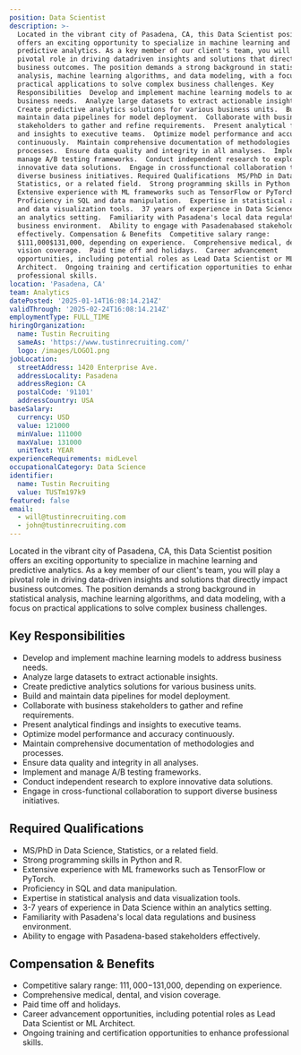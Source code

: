 ```yaml
---
position: Data Scientist
description: >-
  Located in the vibrant city of Pasadena, CA, this Data Scientist position
  offers an exciting opportunity to specialize in machine learning and
  predictive analytics. As a key member of our client's team, you will play a
  pivotal role in driving datadriven insights and solutions that directly impact
  business outcomes. The position demands a strong background in statistical
  analysis, machine learning algorithms, and data modeling, with a focus on
  practical applications to solve complex business challenges. Key
  Responsibilities  Develop and implement machine learning models to address
  business needs.  Analyze large datasets to extract actionable insights. 
  Create predictive analytics solutions for various business units.  Build and
  maintain data pipelines for model deployment.  Collaborate with business
  stakeholders to gather and refine requirements.  Present analytical findings
  and insights to executive teams.  Optimize model performance and accuracy
  continuously.  Maintain comprehensive documentation of methodologies and
  processes.  Ensure data quality and integrity in all analyses.  Implement and
  manage A/B testing frameworks.  Conduct independent research to explore
  innovative data solutions.  Engage in crossfunctional collaboration to support
  diverse business initiatives. Required Qualifications  MS/PhD in Data Science,
  Statistics, or a related field.  Strong programming skills in Python and R. 
  Extensive experience with ML frameworks such as TensorFlow or PyTorch. 
  Proficiency in SQL and data manipulation.  Expertise in statistical analysis
  and data visualization tools.  37 years of experience in Data Science within
  an analytics setting.  Familiarity with Pasadena's local data regulations and
  business environment.  Ability to engage with Pasadenabased stakeholders
  effectively. Compensation & Benefits  Competitive salary range:
  $111,000$131,000, depending on experience.  Comprehensive medical, dental, and
  vision coverage.  Paid time off and holidays.  Career advancement
  opportunities, including potential roles as Lead Data Scientist or ML
  Architect.  Ongoing training and certification opportunities to enhance
  professional skills.
location: 'Pasadena, CA'
team: Analytics
datePosted: '2025-01-14T16:08:14.214Z'
validThrough: '2025-02-24T16:08:14.214Z'
employmentType: FULL_TIME
hiringOrganization:
  name: Tustin Recruiting
  sameAs: 'https://www.tustinrecruiting.com/'
  logo: /images/LOGO1.png
jobLocation:
  streetAddress: 1420 Enterprise Ave.
  addressLocality: Pasadena
  addressRegion: CA
  postalCode: '91101'
  addressCountry: USA
baseSalary:
  currency: USD
  value: 121000
  minValue: 111000
  maxValue: 131000
  unitText: YEAR
experienceRequirements: midLevel
occupationalCategory: Data Science
identifier:
  name: Tustin Recruiting
  value: TUSTm197k9
featured: false
email:
  - will@tustinrecruiting.com
  - john@tustinrecruiting.com
---
```




Located in the vibrant city of Pasadena, CA, this Data Scientist position offers an exciting opportunity to specialize in machine learning and predictive analytics. As a key member of our client's team, you will play a pivotal role in driving data-driven insights and solutions that directly impact business outcomes. The position demands a strong background in statistical analysis, machine learning algorithms, and data modeling, with a focus on practical applications to solve complex business challenges.

## Key Responsibilities
- Develop and implement machine learning models to address business needs.
- Analyze large datasets to extract actionable insights.
- Create predictive analytics solutions for various business units.
- Build and maintain data pipelines for model deployment.
- Collaborate with business stakeholders to gather and refine requirements.
- Present analytical findings and insights to executive teams.
- Optimize model performance and accuracy continuously.
- Maintain comprehensive documentation of methodologies and processes.
- Ensure data quality and integrity in all analyses.
- Implement and manage A/B testing frameworks.
- Conduct independent research to explore innovative data solutions.
- Engage in cross-functional collaboration to support diverse business initiatives.

## Required Qualifications
- MS/PhD in Data Science, Statistics, or a related field.
- Strong programming skills in Python and R.
- Extensive experience with ML frameworks such as TensorFlow or PyTorch.
- Proficiency in SQL and data manipulation.
- Expertise in statistical analysis and data visualization tools.
- 3-7 years of experience in Data Science within an analytics setting.
- Familiarity with Pasadena's local data regulations and business environment.
- Ability to engage with Pasadena-based stakeholders effectively.

## Compensation & Benefits
- Competitive salary range: $111,000-$131,000, depending on experience.
- Comprehensive medical, dental, and vision coverage.
- Paid time off and holidays.
- Career advancement opportunities, including potential roles as Lead Data Scientist or ML Architect.
- Ongoing training and certification opportunities to enhance professional skills.
